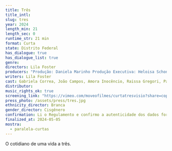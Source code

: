 ```yaml
---
title: Três
title_intl: 
slug: tres
year: 2024
length_min: 21
length_sec: 0
runtime_str: 21 min
format: Curta
state: Distrito Federal
has_dialogue: true
has_dialogue_list: true
genre: 
directors: Lila Foster
producers: "Produção: Daniela Marinho Produção Executiva: Heloisa Schons"
writers: Lila Foster
cast: Gabriela Correa, João Campos, Amora Inocêncio, Raissa Gregori, Paula Passos
distributor: 
music_rights_ok: true
screening_link: "https://vimeo.com/moveofilmes/curtatresvisio?share=copy"
press_photo: /assets/press/tres.jpg
ethnicity_director: Branca
gender_director: Cisgênero
confirmation: Li o Regulamento e confirmo a autenticidade dos dados fornecido nesta ficha de inscrição.
finalized_at: 2024-05-05
mostra:
  - paralela-curtas
---
```


O cotidiano de uma vida a três.
